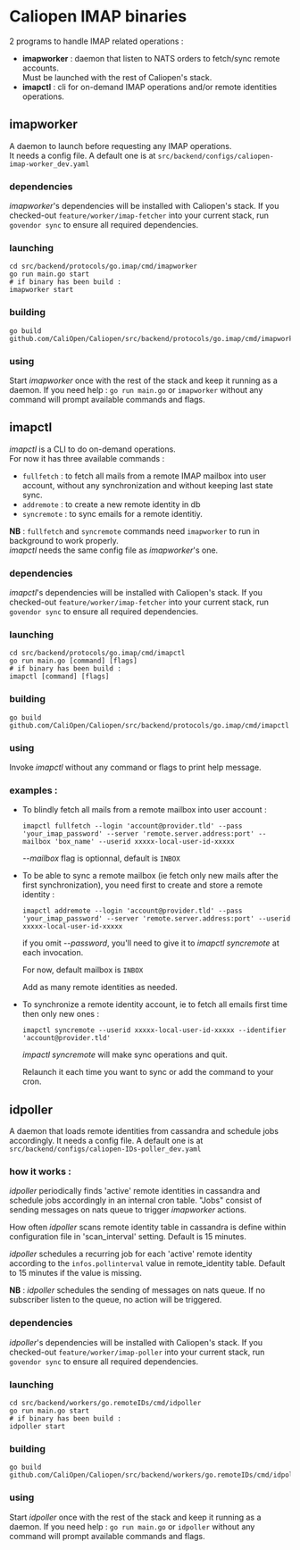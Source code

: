 # Caliopen IMAP binaries

2 programs to handle IMAP related operations :
- **imapworker** : daemon that listen to NATS orders to fetch/sync remote accounts.  
Must be launched with the rest of Caliopen's stack.
- **imapctl** : cli for on-demand IMAP operations and/or remote identities operations.

## imapworker

A daemon to launch before requesting any IMAP operations.  
It needs a config file. A default one is at `src/backend/configs/caliopen-imap-worker_dev.yaml`

### dependencies

_imapworker_'s dependencies will be installed with Caliopen's stack. If you checked-out `feature/worker/imap-fetcher` into your current stack, run `govendor sync` to ensure all required dependencies.

### launching

```shell
cd src/backend/protocols/go.imap/cmd/imapworker
go run main.go start
# if binary has been build :
imapworker start
```

### building

```shell
go build github.com/CaliOpen/Caliopen/src/backend/protocols/go.imap/cmd/imapworker
```

### using

Start _imapworker_ once with the rest of the stack and keep it running as a daemon.
If you need help : `go run main.go` or `imapworker` without any command will prompt available commands and flags.

## imapctl

_imapctl_ is a CLI to do on-demand operations.  
For now it has three available commands :
- `fullfetch` : to fetch all mails from a remote IMAP mailbox into user account, without any synchronization and without keeping last state sync.
- `addremote` : to create a new remote identity in db
- `syncremote` : to sync emails for a remote identitiy.  

**NB** : `fullfetch` and `syncremote` commands need `imapworker` to run in background to work properly.  
_imapctl_ needs the same config file as _imapworker_'s one.

### dependencies

_imapctl_'s dependencies will be installed with Caliopen's stack. If you checked-out `feature/worker/imap-fetcher` into your current stack, run `govendor sync` to ensure all required dependencies.

### launching

```shell
cd src/backend/protocols/go.imap/cmd/imapctl
go run main.go [command] [flags]
# if binary has been build :
imapctl [command] [flags]
```

### building

```shell
go build github.com/CaliOpen/Caliopen/src/backend/protocols/go.imap/cmd/imapctl
```

### using

Invoke _imapctl_ without any command or flags to print help message.

### examples :

- To blindly fetch all mails from a remote mailbox into user account :

  ```shell
  imapctl fullfetch --login 'account@provider.tld' --pass 'your_imap_password' --server 'remote.server.address:port' --mailbox 'box_name' --userid xxxxx-local-user-id-xxxxx
  ```

  _--mailbox_ flag is optionnal, default is `INBOX`


- To be able to sync a remote mailbox (ie fetch only new mails after the first synchronization), you need first to create and store a remote identity :

  ```shell
  imapctl addremote --login 'account@provider.tld' --pass 'your_imap_password' --server 'remote.server.address:port' --userid xxxxx-local-user-id-xxxxx
  ```

  if you omit _--password_, you'll need to give it to _imapctl syncremote_ at each invocation.

  For now, default mailbox is `INBOX`

  Add as many remote identities as needed.

- To synchronize a remote identity account, ie to fetch all emails first time then only new ones :

  ```shell
  imapctl syncremote --userid xxxxx-local-user-id-xxxxx --identifier 'account@provider.tld'
  ```

  _impactl syncremote_ will make sync operations and quit.  

  Relaunch it each time you want to sync or add the command to your cron.

## idpoller

A daemon that loads remote identities from cassandra and schedule jobs accordingly.
It needs a config file. A default one is at `src/backend/configs/caliopen-IDs-poller_dev.yaml`

### how it works :

_idpoller_ periodically finds 'active' remote identities in cassandra and schedule jobs accordingly in an internal cron table. "Jobs" consist of sending messages on nats queue to trigger _imapworker_ actions.

How often _idpoller_ scans remote identity table in cassandra is define within configuration file in 'scan_interval' setting. Default is 15 minutes.

_idpoller_ schedules a recurring job for each 'active' remote identity according to the `infos.pollinterval` value in remote_identity table. Default to 15 minutes if the value is missing.

**NB** : _idpoller_ schedules the sending of messages on nats queue. If no subscriber listen to the queue, no action will be triggered.

### dependencies

_idpoller_'s dependencies will be installed with Caliopen's stack. If you checked-out `feature/worker/imap-poller` into your current stack, run `govendor sync` to ensure all required dependencies.

### launching

```shell
cd src/backend/workers/go.remoteIDs/cmd/idpoller
go run main.go start
# if binary has been build :
idpoller start
```

### building

```shell
go build github.com/CaliOpen/Caliopen/src/backend/workers/go.remoteIDs/cmd/idpoller
```

### using

Start _idpoller_ once with the rest of the stack and keep it running as a daemon.
If you need help : `go run main.go` or `idpoller` without any command will prompt available commands and flags.